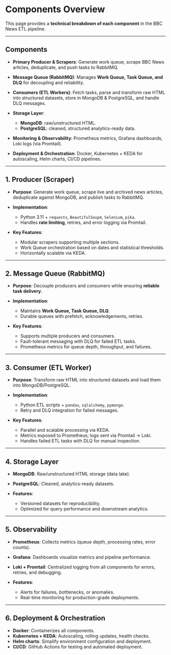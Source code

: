 # Components Overview

This page provides a **technical breakdown of each component** in the BBC News ETL pipeline.

---

## Components

- **Primary Producer & Scrapers**: Generate work queue, scrape BBC News articles, deduplicate, and push tasks to RabbitMQ.

- **Message Queue (RabbitMQ)**: Manages **Work Queue, Task Queue, and DLQ** for decoupling and reliability.

- **Consumers (ETL Workers)**: Fetch tasks, parse and transform raw HTML into structured datasets, store in MongoDB & PostgreSQL, and handle DLQ messages.

- **Storage Layer**:

    - **MongoDB**: raw/unstructured HTML.
    - **PostgreSQL**: cleaned, structured analytics-ready data.

- **Monitoring & Observability**: Prometheus metrics, Grafana dashboards, Loki logs (via Promtail).

- **Deployment & Orchestration**: Docker, Kubernetes + KEDA for autoscaling, Helm charts, CI/CD pipelines.

---

## 1. Producer (Scraper)

- **Purpose**: Generate work queue, scrape live and archived news articles, deduplicate against MongoDB, and publish tasks to RabbitMQ.

- **Implementation**:

    - Python 3.11 + `requests`, `BeautifulSoup4`, `Selenium`, `pika`.
    - Handles **rate limiting**, retries, and error logging via Promtail.

- **Key Features**:

    - Modular scrapers supporting multiple sections.
    - Work Queue orchestration based on dates and statistical thresholds.
    - Horizontally scalable via KEDA.

---

## 2. Message Queue (RabbitMQ)

- **Purpose**: Decouple producers and consumers while ensuring **reliable task delivery**.

- **Implementation**:

    - Maintains **Work Queue, Task Queue, DLQ**.
    - Durable queues with prefetch, acknowledgements, retries.

- **Key Features**:

    - Supports multiple producers and consumers.
    - Fault-tolerant messaging with DLQ for failed ETL tasks.
    - Prometheus metrics for queue depth, throughput, and failures.

---

## 3. Consumer (ETL Worker)

- **Purpose**: Transform raw HTML into structured datasets and load them into MongoDB/PostgreSQL.

- **Implementation**:

    - Python ETL scripts + `pandas`, `sqlalchemy`, `pymongo`.
    - Retry and DLQ integration for failed messages.

- **Key Features**:

    - Parallel and scalable processing via KEDA.
    - Metrics exposed to Prometheus; logs sent via Promtail → Loki.
    - Handles failed ETL tasks with DLQ for manual inspection.

---

## 4. Storage Layer

- **MongoDB**: Raw/unstructured HTML storage (data lake).

- **PostgreSQL**: Cleaned, analytics-ready datasets.

- **Features**:

    - Versioned datasets for reproducibility.
    - Optimized for query performance and downstream analytics.

---

## 5. Observability

- **Prometheus**: Collects metrics (queue depth, processing rates, error counts).
- **Grafana**: Dashboards visualize metrics and pipeline performance.
- **Loki + Promtail**: Centralized logging from all components for errors, retries, and debugging.

- **Features**:

    - Alerts for failures, bottlenecks, or anomalies.
    - Real-time monitoring for production-grade deployments.

---

## 6. Deployment & Orchestration

- **Docker**: Containerizes all components.
- **Kubernetes + KEDA**: Autoscaling, rolling updates, health checks.
- **Helm charts**: Simplify environment configuration and deployment.
- **CI/CD**: GitHub Actions for testing and automated deployment.
